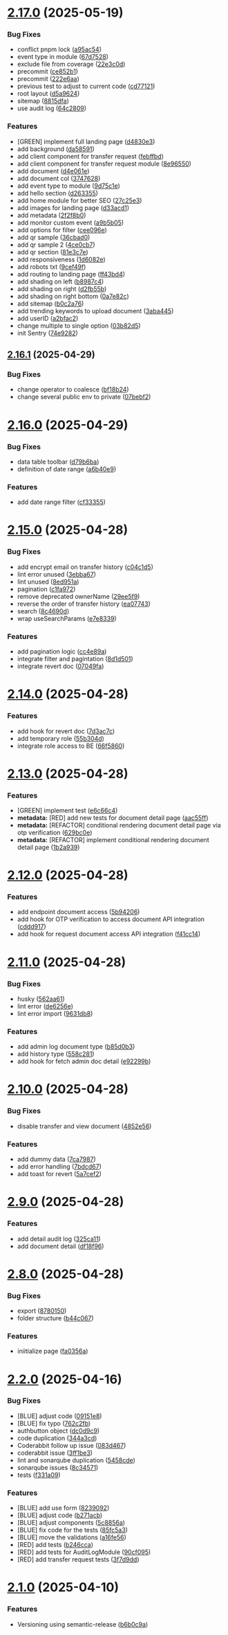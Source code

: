 # [2.17.0](https://github.com/PPL-B3/avento-origin-fe/compare/v2.16.1...v2.17.0) (2025-05-19)


### Bug Fixes

* conflict pnpm lock ([a95ac54](https://github.com/PPL-B3/avento-origin-fe/commit/a95ac548397cf9bd90f1447292afbcb2dbb44daa))
* event type in module ([67d7528](https://github.com/PPL-B3/avento-origin-fe/commit/67d7528c7f41dfc703fdaa7633feca388926ffc3))
* exclude file from coverage ([22e3c0d](https://github.com/PPL-B3/avento-origin-fe/commit/22e3c0db5a3f84d19606d59022ca9c90a1317abf))
* precommit ([ce852b1](https://github.com/PPL-B3/avento-origin-fe/commit/ce852b1b248270368834fc158fc3bc929c044682))
* precommit ([222e6aa](https://github.com/PPL-B3/avento-origin-fe/commit/222e6aa42bb932360793bcd9802c503765860de7))
* previous test to adjust to current code ([cd77121](https://github.com/PPL-B3/avento-origin-fe/commit/cd771210c7e33453a824a9b9e64f634886a2544a))
* root layout ([d5a9624](https://github.com/PPL-B3/avento-origin-fe/commit/d5a962485fec19952eb87bb82a9fa499a4231977))
* sitemap ([8815dfa](https://github.com/PPL-B3/avento-origin-fe/commit/8815dfa60028dfb0fe74fc5d8927e3c2ba096a7a))
* use audit log ([64c2809](https://github.com/PPL-B3/avento-origin-fe/commit/64c28092d2c4192d99175f9ec78fe0e03516fe6d))


### Features

* [GREEN] implement full landing page ([d4830e3](https://github.com/PPL-B3/avento-origin-fe/commit/d4830e330090c2f87b0803bbdd358c6a01131d59))
* add background ([da58591](https://github.com/PPL-B3/avento-origin-fe/commit/da58591f0ed9b10ee8893465ddcb193a588f0dd8))
* add client component for transfer request ([febffbd](https://github.com/PPL-B3/avento-origin-fe/commit/febffbd4bae1e6c1fbad864322e466119432aa33))
* add client component for transfer request module ([8e96550](https://github.com/PPL-B3/avento-origin-fe/commit/8e9655019f16d95b5af1dfbe7769477273c3bbec))
* add document ([d4e061e](https://github.com/PPL-B3/avento-origin-fe/commit/d4e061e641f8758ff94061f0cfdd88c740a50b4b))
* add document col ([3747628](https://github.com/PPL-B3/avento-origin-fe/commit/37476281709ee6d0e76f11bf087ea205cbd936fe))
* add event type to module ([9d75c1e](https://github.com/PPL-B3/avento-origin-fe/commit/9d75c1ee438e0853681d65044adeb723a2689835))
* add hello section ([d263355](https://github.com/PPL-B3/avento-origin-fe/commit/d263355b70d715857dd23ba8e73e19c26a6ffbfd))
* add home module for better SEO ([27c25e3](https://github.com/PPL-B3/avento-origin-fe/commit/27c25e368ca24979d1e7cbc9347838796916a6a3))
* add images for landing page ([d33acd1](https://github.com/PPL-B3/avento-origin-fe/commit/d33acd1e5e0746e3b2b9ef25a53b8b2e8c82eeef))
* add metadata ([2f2f8b0](https://github.com/PPL-B3/avento-origin-fe/commit/2f2f8b058c30628e2c90dc15f5588672e9372f0b))
* add monitor custom event ([a9b5b05](https://github.com/PPL-B3/avento-origin-fe/commit/a9b5b05b94403267d5af9961ef778a8081151d91))
* add options for filter ([cee096e](https://github.com/PPL-B3/avento-origin-fe/commit/cee096e05a80035649aaab6f3fc5114ea9685b06))
* add qr sample ([36cbad0](https://github.com/PPL-B3/avento-origin-fe/commit/36cbad0bd8693057a6be2b73b3eac18ca1c01457))
* add qr sample 2 ([4ce0cb7](https://github.com/PPL-B3/avento-origin-fe/commit/4ce0cb78cb3b373acbac7c62306b6ac00c313024))
* add qr section ([81e3c7e](https://github.com/PPL-B3/avento-origin-fe/commit/81e3c7ed6b2b7daa28c231aa42a73637b1ecc139))
* add responsiveness ([1d6082e](https://github.com/PPL-B3/avento-origin-fe/commit/1d6082e71ec845589d3219218f5f7a613bd54796))
* add robots txt ([9cef49f](https://github.com/PPL-B3/avento-origin-fe/commit/9cef49f6c4c20a933ddca6bdbd1b21902859b709))
* add routing to landing page ([ff43bd4](https://github.com/PPL-B3/avento-origin-fe/commit/ff43bd4f56d34603f5c35ff70dc65da53499e329))
* add shading on left ([b8987c4](https://github.com/PPL-B3/avento-origin-fe/commit/b8987c4d81254a81fe51962fe9d6813f1d3f026e))
* add shading on right ([d2fb55b](https://github.com/PPL-B3/avento-origin-fe/commit/d2fb55bf10f4c0e89865f2c9663b56cd3511e2f4))
* add shading on right bottom ([0a7e82c](https://github.com/PPL-B3/avento-origin-fe/commit/0a7e82c1d784f950d6396117d042eece37b63817))
* add sitemap ([b0c2a76](https://github.com/PPL-B3/avento-origin-fe/commit/b0c2a76071e61153d58d4e9bad8eff901c34514d))
* add trending keywords to upload document ([3aba445](https://github.com/PPL-B3/avento-origin-fe/commit/3aba445124c80cfc04e949558e2ee8edf226a9a0))
* add userID ([a2bfac2](https://github.com/PPL-B3/avento-origin-fe/commit/a2bfac220b9d0e5f568db67c2ce41810729a3c30))
* change multiple to single option ([03b82d5](https://github.com/PPL-B3/avento-origin-fe/commit/03b82d5ca0673254870a09eb6c2b400d2e72fb20))
* init Sentry ([74e9282](https://github.com/PPL-B3/avento-origin-fe/commit/74e92829c23d53b072c0dc8d5b23806a153fc250))

## [2.16.1](https://github.com/PPL-B3/avento-origin-fe/compare/v2.16.0...v2.16.1) (2025-04-29)

### Bug Fixes

- change operator to coalesce ([bf18b24](https://github.com/PPL-B3/avento-origin-fe/commit/bf18b247c17c4c482c61e2e9b85fe0f5b68ab686))
- change several public env to private ([07bebf2](https://github.com/PPL-B3/avento-origin-fe/commit/07bebf21ce6ca54f7610e5c68a3346ea9ba9834e))

# [2.16.0](https://github.com/PPL-B3/avento-origin-fe/compare/v2.15.0...v2.16.0) (2025-04-29)

### Bug Fixes

- data table toolbar ([d79b6ba](https://github.com/PPL-B3/avento-origin-fe/commit/d79b6baa5f8e57822252493720b1f953390fbd18))
- definition of date range ([a6b40e9](https://github.com/PPL-B3/avento-origin-fe/commit/a6b40e95554950ac714f13ebfabae4951f0a9136))

### Features

- add date range filter ([cf33355](https://github.com/PPL-B3/avento-origin-fe/commit/cf3335535f41981065fe9f69d67410ada7361140))

# [2.15.0](https://github.com/PPL-B3/avento-origin-fe/compare/v2.14.0...v2.15.0) (2025-04-28)

### Bug Fixes

- add encrypt email on transfer history ([c04c1d5](https://github.com/PPL-B3/avento-origin-fe/commit/c04c1d50f7ab6f9a794a57a0fde55fc3200072df))
- lint error unused ([3ebba67](https://github.com/PPL-B3/avento-origin-fe/commit/3ebba676b3b9352cb8bf8e0a781becd364dc2cbb))
- lint unused ([8ed951a](https://github.com/PPL-B3/avento-origin-fe/commit/8ed951ad7070ad7c525f36308663081d88d3226a))
- pagination ([c1fa972](https://github.com/PPL-B3/avento-origin-fe/commit/c1fa9720071c6054c8bf0019e54023599533d030))
- remove deprecated ownerName ([29ee5f9](https://github.com/PPL-B3/avento-origin-fe/commit/29ee5f9ee4592a435be31425bbb10790aa333cd3))
- reverse the order of transfer history ([ea07743](https://github.com/PPL-B3/avento-origin-fe/commit/ea0774305f6484efc99f8efcab3acdb54d9a732d))
- search ([8c4690d](https://github.com/PPL-B3/avento-origin-fe/commit/8c4690d3d082e07203e8f20c384e3bc750a2ee8a))
- wrap useSearchParams ([e7e8339](https://github.com/PPL-B3/avento-origin-fe/commit/e7e8339ec3a7aca4db6f8a03ce86326cb1821d75))

### Features

- add pagination logic ([cc4e89a](https://github.com/PPL-B3/avento-origin-fe/commit/cc4e89ac345c2bd37215c642d92762e2f704dc6f))
- integrate filter and pagintation ([8d1d501](https://github.com/PPL-B3/avento-origin-fe/commit/8d1d501001385cd8d598b81bd2854c28d98da790))
- integrate revert doc ([07049fa](https://github.com/PPL-B3/avento-origin-fe/commit/07049fac714d31654c5a5d31d15817cd83c652bd))

# [2.14.0](https://github.com/PPL-B3/avento-origin-fe/compare/v2.13.0...v2.14.0) (2025-04-28)

### Features

- add hook for revert doc ([7d3ac7c](https://github.com/PPL-B3/avento-origin-fe/commit/7d3ac7c7172400b3d3d043306440e25052a3da82))
- add temporary role ([55b304d](https://github.com/PPL-B3/avento-origin-fe/commit/55b304d430fb10e30aee3b8d0f1ff102cf720fc7))
- integrate role access to BE ([66f5860](https://github.com/PPL-B3/avento-origin-fe/commit/66f586091c25d3366701acb152c4d45c5f87ca5a))

# [2.13.0](https://github.com/PPL-B3/avento-origin-fe/compare/v2.12.0...v2.13.0) (2025-04-28)

### Features

- [GREEN] implement test ([e6c66c4](https://github.com/PPL-B3/avento-origin-fe/commit/e6c66c4b111533411295365bea02f4ecc5f2f454))
- **metadata:** [RED] add new tests for document detail page ([aac55ff](https://github.com/PPL-B3/avento-origin-fe/commit/aac55ff96901877eadb968a0d4dd81260017f97e))
- **metadata:** [REFACTOR] conditional rendering document detail page via otp verification ([629bc0e](https://github.com/PPL-B3/avento-origin-fe/commit/629bc0e67b42f64f34c407ef0313d63cbc4d32d8))
- **metadata:** [REFACTOR] implement conditional rendering document detail page ([1b2a939](https://github.com/PPL-B3/avento-origin-fe/commit/1b2a939c1488e56188a00967a3095af0bc39e9bb))

# [2.12.0](https://github.com/PPL-B3/avento-origin-fe/compare/v2.11.0...v2.12.0) (2025-04-28)

### Features

- add endpoint document access ([5b94206](https://github.com/PPL-B3/avento-origin-fe/commit/5b942069178a05904f94b959a48fc18a276f557b))
- add hook for OTP verification to access document API integration ([cddd917](https://github.com/PPL-B3/avento-origin-fe/commit/cddd917c5d510ffcb82d8bcd030fda53cd39fed2))
- add hook for request document access API integration ([f41cc14](https://github.com/PPL-B3/avento-origin-fe/commit/f41cc1409eb3f52be60cbc138755959b90fbac09))

# [2.11.0](https://github.com/PPL-B3/avento-origin-fe/compare/v2.10.0...v2.11.0) (2025-04-28)

### Bug Fixes

- husky ([562aa61](https://github.com/PPL-B3/avento-origin-fe/commit/562aa6128468b379f503bb83cd48b35de1862dee))
- lint error ([de6256e](https://github.com/PPL-B3/avento-origin-fe/commit/de6256e5180eb52274bff6e32be9069981970997))
- lint error import ([9631db8](https://github.com/PPL-B3/avento-origin-fe/commit/9631db8f482fa35f6653afd77f3d8d4f60ae63fc))

### Features

- add admin log document type ([b85d0b3](https://github.com/PPL-B3/avento-origin-fe/commit/b85d0b395fb3d3ee24f0db2599b1d16d60ddbb5b))
- add history type ([558c281](https://github.com/PPL-B3/avento-origin-fe/commit/558c281c583fb713e72d0af25eb1c167945dbc98))
- add hook for fetch admin doc detail ([e92299b](https://github.com/PPL-B3/avento-origin-fe/commit/e92299be8fe05d88082b1f88d03e962de9f1d366))

# [2.10.0](https://github.com/PPL-B3/avento-origin-fe/compare/v2.9.0...v2.10.0) (2025-04-28)

### Bug Fixes

- disable transfer and view document ([4852e56](https://github.com/PPL-B3/avento-origin-fe/commit/4852e56c95e819969244e93c918cfc89a52a5cb7))

### Features

- add dummy data ([7ca7987](https://github.com/PPL-B3/avento-origin-fe/commit/7ca798705cc78eacf59f2c04b3a5814964cb9d98))
- add error handling ([7bdcd67](https://github.com/PPL-B3/avento-origin-fe/commit/7bdcd67a085cd1295887f66ceebffcae78c64d11))
- add toast for revert ([5a7cef2](https://github.com/PPL-B3/avento-origin-fe/commit/5a7cef2af00e1d2360a0cf8cb0aa66a7b6f55d5f))

# [2.9.0](https://github.com/PPL-B3/avento-origin-fe/compare/v2.8.0...v2.9.0) (2025-04-28)

### Features

- add detail audit log ([325ca11](https://github.com/PPL-B3/avento-origin-fe/commit/325ca1103cb57d0dba38375d815bf461100859e1))
- add document detail ([df18f96](https://github.com/PPL-B3/avento-origin-fe/commit/df18f96fd29395fda1eaed292b6962e260836902))

# [2.8.0](https://github.com/PPL-B3/avento-origin-fe/compare/v2.7.0...v2.8.0) (2025-04-28)

### Bug Fixes

- export ([8780150](https://github.com/PPL-B3/avento-origin-fe/commit/87801506c4896839141bb940326e98cfe20c9388))
- folder structure ([b44c067](https://github.com/PPL-B3/avento-origin-fe/commit/b44c067683ad90cd8dea9e767c748c0414255b6d))

### Features

- iniitialize page ([fa0356a](https://github.com/PPL-B3/avento-origin-fe/commit/fa0356a8f15d409caaab909ebf85c2b317a33623))

# [2.2.0](https://github.com/PPL-B3/avento-origin-fe/compare/v2.1.0...v2.2.0) (2025-04-16)

### Bug Fixes

- [BLUE] adjust code ([09151e8](https://github.com/PPL-B3/avento-origin-fe/commit/09151e8dcbd79e07bdca98060a4c3e48e88c2aa7))
- [BLUE] fix typo ([762c2fb](https://github.com/PPL-B3/avento-origin-fe/commit/762c2fb1889ebf6c23aed3e026fcb39e1dea6ff2))
- authbutton object ([dc0d9c9](https://github.com/PPL-B3/avento-origin-fe/commit/dc0d9c979c6f687e8128f2049b42e4d544e0dab6))
- code duplication ([344a3cd](https://github.com/PPL-B3/avento-origin-fe/commit/344a3cd05f7e0ab3654ddd45d6aa068dd8ba6dc2))
- Coderabbit follow up issue ([083d467](https://github.com/PPL-B3/avento-origin-fe/commit/083d4673a7c6958acd73bbf9910d64728439f109))
- coderabbit issue ([3ff1be3](https://github.com/PPL-B3/avento-origin-fe/commit/3ff1be367d06f9894fd5dbe371b7df6a0fe3d227))
- lint and sonarqube duplication ([5458cde](https://github.com/PPL-B3/avento-origin-fe/commit/5458cdeac37a233b2e0b1a443ad69f24da273837))
- sonarqube issues ([8c34571](https://github.com/PPL-B3/avento-origin-fe/commit/8c34571d0944cb91302ef1ea70e08ef8d107329a))
- tests ([f331a09](https://github.com/PPL-B3/avento-origin-fe/commit/f331a09523ccb9ed64987d6e91e5fcef6934f1d2))

### Features

- [BLUE] add use form ([8239092](https://github.com/PPL-B3/avento-origin-fe/commit/8239092d1827e6f2db7ca11f577204434d1bbd32))
- [BLUE] adjust code ([b271acb](https://github.com/PPL-B3/avento-origin-fe/commit/b271acbfff1975fb3770aca7133b83afd8ae7310))
- [BLUE] adjust components ([5c8856a](https://github.com/PPL-B3/avento-origin-fe/commit/5c8856a498af76b5d224c8553d7740c7130693d1))
- [BLUE] fix code for the tests ([85fc5a3](https://github.com/PPL-B3/avento-origin-fe/commit/85fc5a3fa632aca241fc2f12c2fa0d1313e9a382))
- [BLUE] move the validations ([a16fe56](https://github.com/PPL-B3/avento-origin-fe/commit/a16fe56f988134b05600f33e93835fa89a696b3e))
- [RED] add tests ([b246cca](https://github.com/PPL-B3/avento-origin-fe/commit/b246ccada1924b219bb05f09a7847e5c91d884a0))
- [RED] add tests for AuditLogModule ([90cf095](https://github.com/PPL-B3/avento-origin-fe/commit/90cf095426a30553bf75696f9270356620c1a072))
- [RED] add transfer request tests ([3f7d9dd](https://github.com/PPL-B3/avento-origin-fe/commit/3f7d9dd66715f7d75802f72bd869448f116805dd))

# [2.1.0](https://github.com/PPL-B3/avento-origin-fe/compare/v2.0.1...v2.1.0) (2025-04-10)

### Features

- Versioning using semantic-release ([b6b0c9a](https://github.com/PPL-B3/avento-origin-fe/commit/b6b0c9a2da836eb7e63ef422705d2cd155cd3f3a))
